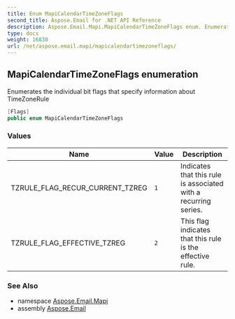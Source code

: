 ```yaml
---
title: Enum MapiCalendarTimeZoneFlags
second_title: Aspose.Email for .NET API Reference
description: Aspose.Email.Mapi.MapiCalendarTimeZoneFlags enum. Enumerates the individual bit flags that specify information about TimeZoneRule
type: docs
weight: 16830
url: /net/aspose.email.mapi/mapicalendartimezoneflags/
---
```

## MapiCalendarTimeZoneFlags enumeration

Enumerates the individual bit flags that specify information about TimeZoneRule

```csharp
[Flags]
public enum MapiCalendarTimeZoneFlags
```

### Values

| Name | Value | Description |
| --- | --- | --- |
| TZRULE_FLAG_RECUR_CURRENT_TZREG | `1` | Indicates that this rule is associated with a recurring series. |
| TZRULE_FLAG_EFFECTIVE_TZREG | `2` | This flag indicates that this rule is the effective rule. |

### See Also

* namespace [Aspose.Email.Mapi](../../aspose.email.mapi/)
* assembly [Aspose.Email](../../)


